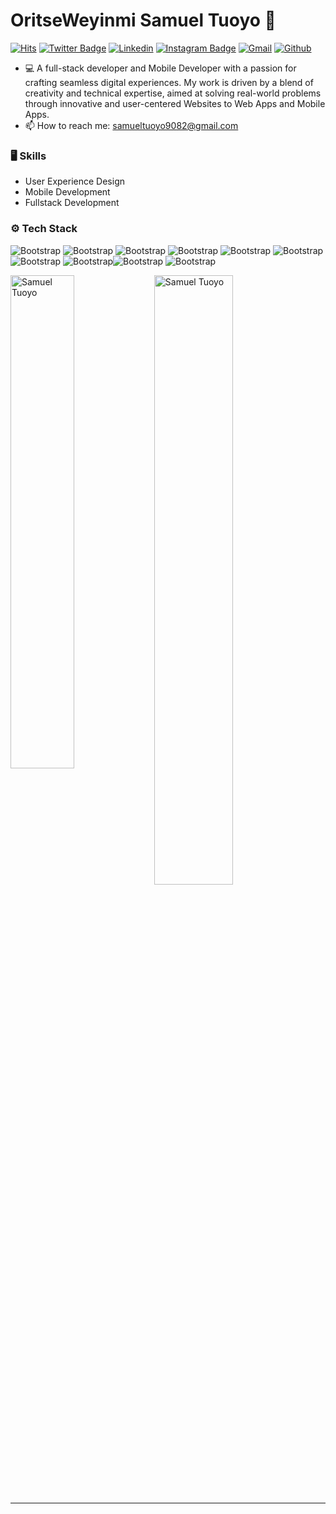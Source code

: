 # OritseWeyinmi Samuel Tuoyo 📢

[![Hits](https://hits.seeyoufarm.com/api/count/incr/badge.svg?url=https%3A%2F%2Fgithub.com%2Fsamueltuoyo15%2Fsamueltuoyo15&count_bg=%2379C83D&title_bg=%23555555&icon=&icon_color=%23E7E7E7&title=Profile+Views&edge_flat=false)](https://hits.seeyoufarm.com)
[![Twitter Badge](https://img.shields.io/badge/-Twitter-1da1f2?labelColor=1da1f2&logo=twitter&logoColor=white&link=https://twitter.com/Tuoyos26091)](https://twitter.com/Tuoyos26091)
[![Linkedin](https://img.shields.io/badge/-LinkedIn-blue?style=flat&logo=Linkedin&logoColor=white)](https://www.linkedin.com/in/samuel-tuoyo-%F0%9F%93%A2-8568b62b6/)
[![Instagram Badge](https://img.shields.io/badge/-Instagram-purple?logo=instagram&logoColor=white&link=https://instagram.com/samueltuoyo15/)](https://www.instagram.com/samueltuoyo15)
[![Gmail](https://img.shields.io/badge/-Gmail-c14438?style=flat&logo=Gmail&logoColor=white)](mailto:samueltuoyo9082@gmail.com)
[![Github](https://img.shields.io/github/followers/samueltuoyo15?label=Follow&style=social)](https://github.com/samueltuoyo15)

- 💻 A full-stack developer and Mobile Developer with a passion for crafting seamless digital experiences. My work is driven by a blend of creativity and technical expertise, aimed at solving real-world problems through innovative and user-centered Websites to Web Apps and Mobile Apps.
- 📫 How to reach me: samueltuoyo9082@gmail.com


### 🖥 Skills

- User Experience Design
- Mobile Development 
- Fullstack Development
### ⚙️ Tech Stack

![Bootstrap](https://img.shields.io/badge/-Typescript-05122A?style=social&logo=Typescript&color=353535) ![Bootstrap](https://img.shields.io/badge/-Javascript-05122A?style=social&logo=Javascript&color=353535)  ![Bootstrap](https://img.shields.io/badge/-Git-05122A?style=social&logo=Git&color=353535) ![Bootstrap](https://img.shields.io/badge/-Supabase-05122A?style=social&logo=Supabase&color=353535) ![Bootstrap](https://img.shields.io/badge/-MongoDB-05122A?style=social&logo=MongoDB&color=353535) ![Bootstrap](https://img.shields.io/badge/-React-05122A?style=social&logo=React&color=353535) ![Bootstrap](https://img.shields.io/badge/-Node.js-05122A?style=social&logo=Node.js&color=353535)
![Bootstrap](https://img.shields.io/badge/-ReactNative-05122A?style=social&logo=React&color=353535)![Bootstrap](https://img.shields.io/badge/-Express-05122A?style=social&logo=Express&color=353535) ![Bootstrap](https://img.shields.io/badge/-Tailwindcss-05122A?style=social&logo=Tailwindcss&color=353535) 

<div>
  <img width="45%" align="left" src="https://github-readme-stats.vercel.app/api/top-langs?username=samueltuoyo15 &show_icons=true&locale=en&layout=compact" alt="Samuel Tuoyo" />
  <img width="50%"  src="https://github-readme-streak-stats.herokuapp.com/?user=samueltuoyo15" alt="Samuel Tuoyo" />
</div>


---
